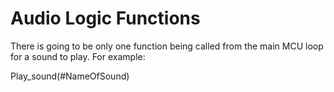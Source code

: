 # Audio Logic Functions #

There is going to be only one function being called from the main MCU loop for a sound to play. For example:

Play\_sound(#NameOfSound)
